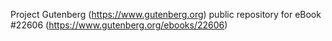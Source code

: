 Project Gutenberg (https://www.gutenberg.org) public repository for eBook #22606 (https://www.gutenberg.org/ebooks/22606)
